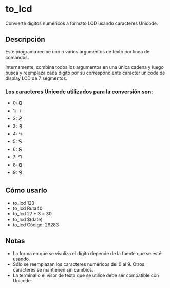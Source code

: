 # to_lcd

Convierte dígitos numéricos a formato LCD usando caracteres Unicode.


## Descripción

Este programa recibe uno o varios argumentos de texto por línea de comandos.

Internamente, combina todos los argumentos en una única cadena y luego busca y reemplaza cada dígito por su correspondiente carácter unicode de display LCD de 7 segmentos.


### Los caracteres Unicode utilizados para la conversión son:

- 0: 🯰
- 1: 🯱
- 2: 🯲
- 3: 🯳
- 4: 🯴
- 5: 🯵
- 6: 🯶
- 7: 🯷
- 8: 🯸
- 9: 🯹


## Cómo usarlo

- to_lcd 123
- to_lcd Ruta40
- to_lcd 27 + 3 = 30
- to_lcd $(date)
- to_lcd Código: 26283


## Notas

- La forma en que se visuliza el dígito depende de la fuente que se esté usando.
- Sólo se reemplazan los caracteres numéricos del 0 al 9. Otros caracteres se mantienen sin cambios.
- La terminal o el visor de texto que se utilice debe ser compatible con Unicode.
